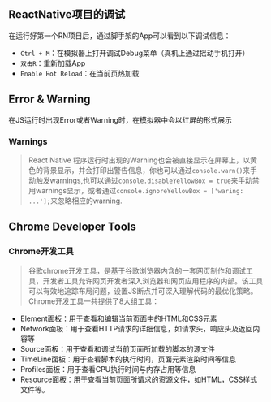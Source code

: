 ## ReactNative项目的调试
在运行好第一个RN项目后，通过脚手架的App可以看到以下调试信息：
- `Ctrl + M`：在模拟器上打开调试Debug菜单（真机上通过摇动手机打开）
- `双击R`：重新加载App
- `Enable Hot Reload`：在当前页热加载

## Error & Warning
在JS运行时出现Error或者Warning时，在模拟器中会以红屏的形式展示

### Warnings
> React Native 程序运行时出现的Warning也会被直接显示在屏幕上，以黄色的背景显示，并会打印出警告信息，你也可以通过`console.warn()`来手动触发warnings,也可以通过`console.disableYellowBox = true`来手动禁用warnings显示，或者通过`console.ignoreYellowBox = ['waring: ...'];`来忽略相应的warning.

## Chrome Developer Tools
###  Chrome开发工具
> 谷歌chrome开发工具，是基于谷歌浏览器内含的一套网页制作和调试工具，开发者工具允许网页开发者深入浏览器和网页应用程序的内部。该工具可以有效地追踪布局问题，设置JS断点并可深入理解代码的最优化策略。Chrome开发工具一共提供了8大组工具：
- Element面板：用于查看和编辑当前页面中的HTML和CSS元素
- Network面板：用于查看HTTP请求的详细信息，如请求头，响应头及返回内容等
- Source面板：用于查看和调试当前页面所加载的脚本的源文件
- TimeLine面板：用于查看脚本的执行时间，页面元素渲染时间等信息
- Profiles面板：用于查看CPU执行时间与内存占用等信息
- Resource面板：用于查看当前页面所请求的资源文件，如HTML，CSS样式文件等。